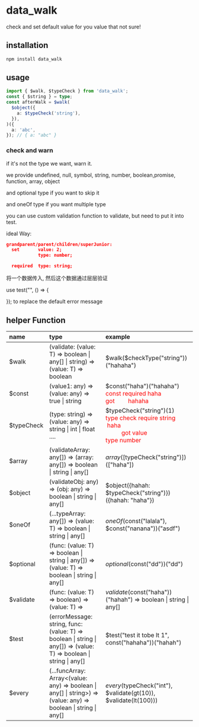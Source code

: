 # data_walk

check and set default value for you value that not sure!

## installation

```sh
npm install data_walk
```

## usage

```ts
import { $walk, $typeCheck } from 'data_walk';
const { $string } = type;
const afterWalk = $walk(
  $object({
    a: $typeCheck('string'),
  }),
)({
  a: 'abc',
}); // { a: "abc" }
```

### check and warn

if it's not the type we want, warn it.

we provide undefined, null, symbol, string, number, boolean,promise, function, array, object

and optional type if you want to skip it

and oneOf type if you want multiple type

you can use custom validation function to validate, but need to put it into test.

ideal Way:

```json
grandparent/parent/children/superJunior:
  set       value: 2;
            type: number;

  required  type: string;
```

将一个数据传入, 然后这个数据通过层层验证

use test("", () => {

}); to replace the default error message

## helper Function

| name       | type                                                                                                               | example                                                                                                                                                                                                                                       |
| :--------- | :----------------------------------------------------------------------------------------------------------------- | :-------------------------------------------------------------------------------------------------------------------------------------------------------------------------------------------------------------------------------------------- |
| $walk      | <T>(validate: (value: T) => boolean \| any[] \| string) => (value: T) => boolean                                   | \$walk($checkType("string"))("hahaha")                                                                                                                                                                                                        |
| $const     | (value1: any) => (value: any) => true \| string                                                                    | $const("haha")("hahaha") <br> <font color="red"> const required&nbsp;haha <br>  got 　　hahaha</font>                                                                                                                                         |
| $typeCheck | (type: string) => (value: any) => string \| int \| float ....                                                      | $typeCheck("string")(1)<br> <font color="red"> type check require string &nbsp;haha <br>  &nbsp;&nbsp;&nbsp;&nbsp;&nbsp;&nbsp;&nbsp;&nbsp;&nbsp;&nbsp;got  value&nbsp;&nbsp;&nbsp;&nbsp;&nbsp;&nbsp;&nbsp;&nbsp;&nbsp;<br> type number</font> |
| $array     | (validateArray: any[]) => (array: any[]) => boolean \| string \| any[]                                             | $array([$typeCheck("string")])(["haha"])                                                                                                                                                                                                      |
| $object    | (validateObj: any) => (obj: any) => boolean \| string \| any[]                                                     | $object({hahah: $typeCheck("string")})({hahah: "haha"})                                                                                                                                                                                       |
| $oneOf     | (...typeArray: any[]) => (value: T) => boolean \| string \| any[]                                                  | $oneOf($const("lalala"), $const("nanana"))("asdf")                                                                                                                                                                                            |
| $optional  | (func: (value: T) => boolean \| string \| any[]) => (value: T) => boolean \| string \| any[]                       | $optional($const("dd"))("dd")                                                                                                                                                                                                                 |
| $validate  | (func: (value: T) => boolean) => (value: T) =>                                                                     | $validate($const("haha"))("hahah") => boolean \| string \| any[]                                                                                                                                                                              |
| $test      | (errorMessage: string, func: (value: T) => boolean \| string \| any[]) => (value: T) => boolean \| string \| any[] | $test("test it tobe lt 1", const("hahaha"))("hahah")                                                                                                                                                                                          |
| $every     | (...funcArray: Array<(value: any) => boolean \| any[] \| string>) => (value: any) => boolean \| string \| any[]    | $every($typeCheck("int"), $validate(gt(10)), $validate(lt(100)))                                                                                                                                                                              |

